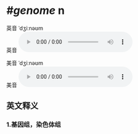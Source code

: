 # ***\#genome*** n
英音 ˈdʒiːnəʊm  
英音
<audio src="./media/genome1_AAC.aac" controls="controls"></audio>

美音 ˈdʒiːnəʊm  
美音
<audio src="./media/genome2_AAC.aac" controls="controls"></audio>



  

英文释义
---
### 1.**基因组，染色体组**  


